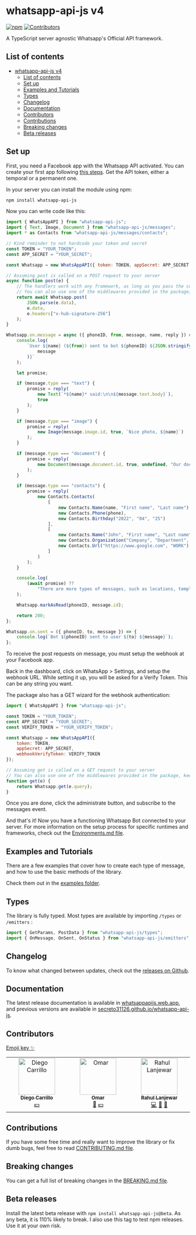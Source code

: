 # whatsapp-api-js v4

[![npm](https://img.shields.io/npm/v/whatsapp-api-js?color=4ccc1c)](https://www.npmjs.com/package/whatsapp-api-js)
[![Contributors](https://img.shields.io/github/all-contributors/Secreto31126/whatsapp-api-js)](#contributors)

A TypeScript server agnostic Whatsapp's Official API framework.

## List of contents

-   [whatsapp-api-js v4](#whatsapp-api-js-v4)
    -   [List of contents](#list-of-contents)
    -   [Set up](#set-up)
    -   [Examples and Tutorials](#examples-and-tutorials)
    -   [Types](#types)
    -   [Changelog](#changelog)
    -   [Documentation](#documentation)
    -   [Contributors](#contributors)
    -   [Contributions](#contributions)
    -   [Breaking changes](#breaking-changes)
    -   [Beta releases](#beta-releases)

## Set up

First, you need a Facebook app with the Whatsapp API activated.
You can create your first app following [this steps](https://developers.facebook.com/docs/whatsapp/getting-started/signing-up).
Get the API token, either a temporal or a permanent one.

In your server you can install the module using npm:

```sh
npm install whatsapp-api-js
```

Now you can write code like this:

```js
import { WhatsAppAPI } from "whatsapp-api-js";
import { Text, Image, Document } from "whatsapp-api-js/messages";
import * as Contacts from "whatsapp-api-js/messages/contacts";

// Kind reminder to not hardcode your token and secret
const TOKEN = "YOUR_TOKEN";
const APP_SECRET = "YOUR_SECRET";

const Whatsapp = new WhatsAppAPI({ token: TOKEN, appSecret: APP_SECRET });

// Assuming post is called on a POST request to your server
async function post(e) {
    // The handlers work with any framework, as long as you pass the correct data
    // You can also use one of the middlewares provided in the package, keep reading
    return await Whatsapp.post(
        JSON.parse(e.data),
        e.data,
        e.headers["x-hub-signature-256"]
    );
}

Whatsapp.on.message = async ({ phoneID, from, message, name, reply }) => {
    console.log(
        `User ${name} (${from}) sent to bot ${phoneID} ${JSON.stringify(
            message
        )}`
    );

    let promise;

    if (message.type === "text") {
        promise = reply(
            new Text(`*${name}* said:\n\n${message.text.body}`),
            true
        );
    }

    if (message.type === "image") {
        promise = reply(
            new Image(message.image.id, true, `Nice photo, ${name}`)
        );
    }

    if (message.type === "document") {
        promise = reply(
            new Document(message.document.id, true, undefined, "Our document")
        );
    }

    if (message.type === "contacts") {
        promise = reply(
            new Contacts.Contacts(
                [
                    new Contacts.Name(name, "First name", "Last name"),
                    new Contacts.Phone(phone),
                    new Contacts.Birthday("2022", "04", "25")
                ],
                [
                    new Contacts.Name("John", "First name", "Last name"),
                    new Contacts.Organization("Company", "Department", "Title"),
                    new Contacts.Url("https://www.google.com", "WORK")
                ]
            )
        );
    }

    console.log(
        (await promise) ??
            "There are more types of messages, such as locations, templates, interactive, reactions and all the other media types."
    );

    Whatsapp.markAsRead(phoneID, message.id);

    return 200;
};

Whatsapp.on.sent = ({ phoneID, to, message }) => {
    console.log(`Bot ${phoneID} sent to user ${to} ${message}`);
};
```

To receive the post requests on message, you must setup the webhook at your Facebook app.

Back in the dashboard, click on WhatsApp > Settings, and setup the webhook URL.
While setting it up, you will be asked for a Verify Token. This can be any string you want.

The package also has a GET wizard for the webhook authentication:

```js
import { WhatsAppAPI } from "whatsapp-api-js";

const TOKEN = "YOUR_TOKEN";
const APP_SECRET = "YOUR_SECRET";
const VERIFY_TOKEN = "YOUR_VERIFY_TOKEN";

const Whatsapp = new WhatsAppAPI({
    token: TOKEN,
    appSecret: APP_SECRET,
    webhookVerifyToken: VERIFY_TOKEN
});

// Assuming get is called on a GET request to your server
// You can also use one of the middlewares provided in the package, keep reading
function get(e) {
    return Whatsapp.get(e.query);
}
```

Once you are done, click the administrate button, and subscribe to the messages event.

And that's it! Now you have a functioning Whatsapp Bot connected to your server.
For more information on the setup process for specific runtimes and frameworks, check out the
[Environments.md file](https://github.com/Secreto31126/whatsapp-api-js/blob/main/ENVIRONMENTS.md).

## Examples and Tutorials

There are a few examples that cover how to create each type of message,
and how to use the basic methods of the library.

Check them out in the [examples folder](https://github.com/Secreto31126/whatsapp-api-js/blob/main/EXAMPLES/).

## Types

The library is fully typed. Most types are available by importing `/types` or `/emitters` :

```ts
import { GetParams, PostData } from "whatsapp-api-js/types";
import { OnMessage, OnSent, OnStatus } from "whatsapp-api-js/emitters";
```

## Changelog

To know what changed between updates, check out the [releases on Github](https://github.com/Secreto31126/whatsapp-api-js/releases).

## Documentation

The latest release documentation is available in [whatsappapijs.web.app](https://whatsappapijs.web.app/),
and previous versions are available in [secreto31126.github.io/whatsapp-api-js](https://secreto31126.github.io/whatsapp-api-js/).

## Contributors

[Emoji key ✨](https://allcontributors.org/docs/en/emoji-key)

<!-- ALL-CONTRIBUTORS-LIST:START - Do not remove or modify this section -->
<!-- prettier-ignore-start -->
<!-- markdownlint-disable -->
<table>
  <tbody>
    <tr>
      <td align="center" valign="top" width="14.28%"><a href="https://github.com/DiegoCarrillogt"><img src="https://avatars.githubusercontent.com/u/29462621?v=4?s=100" width="100px;" alt="Diego Carrillo"/><br /><sub><b>Diego Carrillo</b></sub></a><br /><a href="#financial-DiegoCarrillogt" title="Financial">💵</a></td>
      <td align="center" valign="top" width="14.28%"><a href="https://github.com/HysMX"><img src="https://avatars.githubusercontent.com/u/50180189?v=4?s=100" width="100px;" alt="Omar"/><br /><sub><b>Omar</b></sub></a><br /><a href="https://github.com/Secreto31126/whatsapp-api-js/issues?q=author%3AHysMX" title="Bug reports">🐛</a> <a href="#financial-HysMX" title="Financial">💵</a></td>
      <td align="center" valign="top" width="14.28%"><a href="https://github.com/RahulLanjewar93"><img src="https://avatars.githubusercontent.com/u/63550998?v=4?s=100" width="100px;" alt="Rahul Lanjewar"/><br /><sub><b>Rahul Lanjewar</b></sub></a><br /><a href="https://github.com/Secreto31126/whatsapp-api-js/commits?author=RahulLanjewar93" title="Code">💻</a> <a href="https://github.com/Secreto31126/whatsapp-api-js/commits?author=RahulLanjewar93" title="Documentation">📖</a> <a href="#ideas-RahulLanjewar93" title="Ideas, Planning, & Feedback">🤔</a></td>
    </tr>
  </tbody>
</table>

<!-- markdownlint-restore -->
<!-- prettier-ignore-end -->

<!-- ALL-CONTRIBUTORS-LIST:END -->

## Contributions

If you have some free time and really want to improve the library or fix dumb bugs, feel free to read
[CONTRIBUTING.md file](https://github.com/Secreto31126/whatsapp-api-js/blob/main/CONTRIBUTING.md).

## Breaking changes

You can get a full list of breaking changes in the [BREAKING.md file](https://github.com/Secreto31126/whatsapp-api-js/blob/main/BREAKING.md).

## Beta releases

Install the latest beta release with `npm install whatsapp-api-js@beta`.
As any beta, it is 110% likely to break. I also use this tag to test npm releases.
Use it at your own risk.
